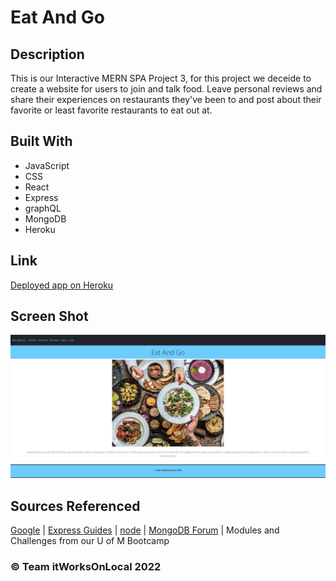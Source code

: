 # Eat And Go
## Description
This is our Interactive MERN SPA Project 3, for this project we deceide to create a website for users to join and talk food. Leave personal reviews and share their experiences on restaurants they've been to and post about their favorite or least favorite restaurants to eat out at.


## Built With 
* JavaScript
* CSS
* React
* Express
* graphQL
* MongoDB
* Heroku

## Link
[Deployed app on Heroku](https://eat-and-go.herokuapp.com/)

## Screen Shot
![gif](https://github.com/AndyBoyee604/eat-and-go/blob/main/client/src/images/Eat-And-Go-SS.jpg)

## Sources Referenced
[Google](https://www.google.com) |
[Express Guides](http://expressjs.com/en/guide/routing.html) |
[node](https://nodejs.org/en/about/) |
[MongoDB Forum](https://www.mongodb.com/community/forums/) |
Modules and Challenges from our U of M Bootcamp

### © Team itWorksOnLocal 2022
